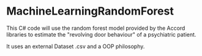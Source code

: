 # MachineLearningRandomForest
This C# code will use the random forest model provided by the Accord libraries to estimate the "revolving door behaviour" of a psychiatric patient.

It uses an external Dataset .csv and a OOP philosophy.
